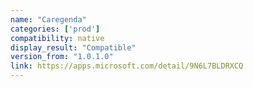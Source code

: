 ```yaml
---
name: "Caregenda"
categories: ['prod']
compatibility: native
display_result: "Compatible"
version_from: "1.0.1.0"
link: https://apps.microsoft.com/detail/9N6L7BLDRXCQ
---
```

